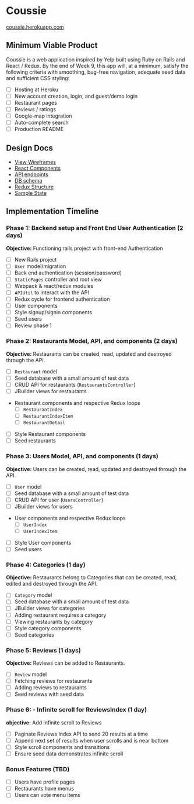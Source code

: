 # Coussie

[coussie.herokuapp.com][link]

[link]: http://coussie.herokuapp.com

## Minimum Viable Product

Coussie is a web application inspired by Yelp built using Ruby on Rails
and React / Redux. By the end of Week 9, this app will, at a minimum,
satisfy the following criteria with smoothing, bug-free navigation,
adequate seed data and sufficient CSS styling:

- [ ] Hosting at Heroku
- [ ] New account creation, login, and guest/demo login
- [ ] Restaurant pages
- [ ] Reviews / ratings
- [ ] Google-map integration
- [ ] Auto-complete search
- [ ] Production README

## Design Docs

* [View Wireframes][wireframes]
* [React Components][components]
* [API endpoints][endpoints]
* [DB schema][schema]
* [Redux Structure][structure]
* [Sample State][state]

[wireframes]: /docs/wireframes/
[components]: /docs/component-hierarchy.md
[endpoints]: /docs/api-endpoints.md
[schema]: /docs/schema.md
[structure]: /docs/redux-structure.md
[state]: /docs/sample-state.md

## Implementation Timeline

### Phase 1: Backend setup and Front End User Authentication (2 days)

**Objective:** Functioning rails project with front-end Authentication

- [ ] New Rails project
- [ ] `User` model/migration
- [ ] Back end authentication (session/password)
- [ ] `StaticPages` controller and root view
- [ ] Webpack & react/redux modules
- [ ] `APIUtil` to interact with the API
- [ ] Redux cycle for frontend authentication
- [ ] User components
- [ ] Style signup/signin components
- [ ] Seed users
- [ ] Review phase 1

### Phase 2: Restaurants Model, API, and components (2 days)

**Objective:** Restaurants can be created, read, updated and destroyed through
the API.

- [ ] `Restaurant` model
- [ ] Seed database with a small amount of test data
- [ ] CRUD API for restaurants (`RestaurantsController`)
- [ ] JBuilder views for restaurants
- Restaurant components and respective Redux loops
  - [ ] `RestaurantIndex`
  - [ ] `RestaurantIndexItem`
  - [ ] `RestaurantDetail`
- [ ] Style Restaurant components
- [ ] Seed restaurants

### Phase 3: Users Model, API, and components (1 days)

**Objective:** Users can be created, read, updated and destroyed through
the API.

- [ ] `User` model
- [ ] Seed database with a small amount of test data
- [ ] CRUD API for user (`UsersController`)
- [ ] JBuilder views for users
- User components and respective Redux loops
  - [ ] `UserIndex`
  - [ ] `UserIndexItem`
- [ ] Style User components
- [ ] Seed users

### Phase 4: Categories (1 day)

**Objective:** Restaurants belong to Categories that can be created, read, edited and destroyed through the API.

- [ ] `Category` model
- [ ] Seed database with a small amount of test data
- [ ] JBuilder views for categories
- [ ] Adding restaurant requires a category
- [ ] Viewing restaurants by category
- [ ] Style category components
- [ ] Seed categories

### Phase 5: Reviews (1 days)

**Objective:** Reviews can be added to Restaurants.

- [ ] `Review` model
- [ ] Fetching reviews for restaurants
- [ ] Adding reviews to restaurants
- [ ] Seed reviews with seed data

### Phase 6: - Infinite scroll for ReviewsIndex (1 day)

**objective:** Add infinite scroll to Reviews

- [ ] Paginate Reviews Index API to send 20 results at a time
- [ ] Append next set of results when user scrolls and is near bottom
- [ ] Style scroll components and transitions
- [ ] Ensure seed data demonstrates infinite scroll

### Bonus Features (TBD)
- [ ] Users have profile pages
- [ ] Restaurants have menus
- [ ] Users can vote menu items
